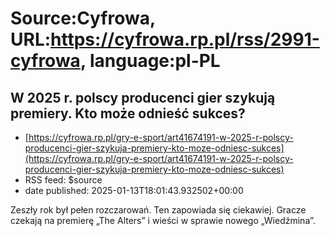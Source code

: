 # Source:Cyfrowa, URL:https://cyfrowa.rp.pl/rss/2991-cyfrowa, language:pl-PL

## W 2025 r. polscy producenci gier szykują premiery. Kto może odnieść sukces?
 - [https://cyfrowa.rp.pl/gry-e-sport/art41674191-w-2025-r-polscy-producenci-gier-szykuja-premiery-kto-moze-odniesc-sukces](https://cyfrowa.rp.pl/gry-e-sport/art41674191-w-2025-r-polscy-producenci-gier-szykuja-premiery-kto-moze-odniesc-sukces)
 - RSS feed: $source
 - date published: 2025-01-13T18:01:43.932502+00:00

Zeszły rok był pełen rozczarowań. Ten zapowiada się ciekawiej. Gracze czekają na premierę „The Alters” i wieści w sprawie nowego „Wiedźmina”.

